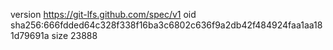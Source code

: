 version https://git-lfs.github.com/spec/v1
oid sha256:666fdded64c328f338f16ba3c6802c636f9a2db42f484924faa1aa181d79691a
size 23888
